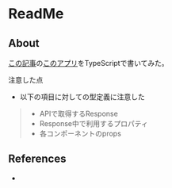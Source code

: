 # ReadMe

## About

[この記事](https://qiita.com/rana_kualu/items/915345b8f3f870cfe2aa)の[このアプリ](https://www.freecodecamp.org/news/how-to-build-a-movie-search-app-using-react-hooks-24eb72ddfaf7/)をTypeScriptで書いてみた。

注意した点

- 以下の項目に対しての型定義に注意した
>
>- APIで取得するResponse
>- Response中で利用するプロパティ
>- 各コンポーネントのprops

## References

- [](https://qiita.com/IzumiSy/items/b7d8a96eacd2cd8ad510)
